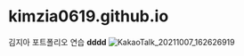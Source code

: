 # kimzia0619.github.io
김지아 포트폴리오
연습
<strong>dddd</strong>
![KakaoTalk_20211007_162626919](https://user-images.githubusercontent.com/78710459/146493535-539fd162-976d-4a64-a06d-a9e3aec69737.jpg)
